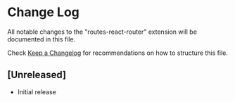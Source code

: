 # Change Log

All notable changes to the "routes-react-router" extension will be documented in this file.

Check [Keep a Changelog](http://keepachangelog.com/) for recommendations on how to structure this file.

## [Unreleased]

- Initial release